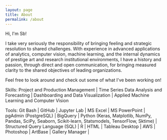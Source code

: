 ```yaml
---
layout: page
title: About
permalink: /about
---
```


Hi, I'm Sb!

I take very seriously the responsibility of bringing feeling and strategic resolution to shared challenges. With experience in advanced applications of analytics, computer vision, machine learning, and the internal dynamics of prestige art and research institutional environments, I have a history and passion, through direct and open communication, for bringing measured clarity to the shared objectives of leading organizations.

Feel free to look around and check out some of what I've been working on!

Skills: Project and Production Management | Time Series Data Analysis and Forecasting | Dashboarding and Data Visualization | Applied Machine Learning and Computer Vision

Tools: Git Bash | GitHub | Jupyter Lab | MS Excel | MS PowerPoint | pgAdmin (PostgreSQL) | BigQuery | Python (Keras, Matplotlib, NumPy, Pandas, SciPy, Seaborn, Scikit-learn, Statsmodels, TensorFlow, Sktime) | Structured Query Language (SQL) | R | HTML | Tableau Desktop | AWS | Photoshop | ArtBase | Gallery Manager | 

